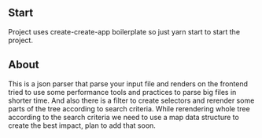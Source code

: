 ## Start

Project uses create-create-app boilerplate so just yarn start to start the project.

## About

This is a json parser that parse your input file and renders on the frontend tried to use some performance tools and practices to parse big files in shorter time. And also there is a filter to create selectors and rerender some parts of the tree according to search criteria. While rerendering whole tree according to the search criteria we need to use a map data structure to create the best impact, plan to add that soon.
